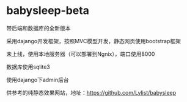 # babysleep-beta
带后端和数据库的全新版本

采用dajango开发框架，按照MVC模型开发，静态网页使用bootstrap框架

未上线，使用本地服务器（可以部署到Ngnix），端口使用8000

数据库使用sqlite3

使用dajango下admin后台

供参考的纯静态效果网站，地址：https://github.com/Lylist/babysleep
